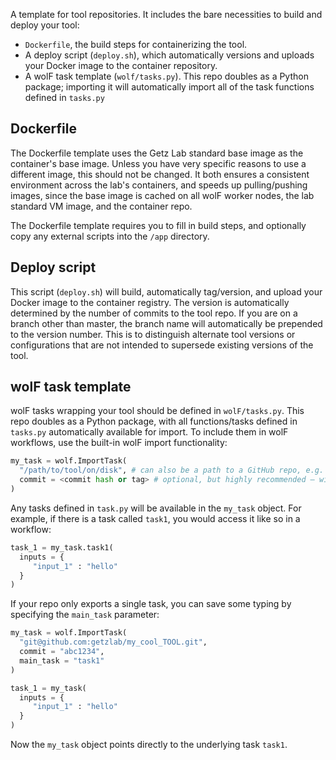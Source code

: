 A template for tool repositories. It includes the bare necessities to build and deploy your tool:

* `Dockerfile`, the build steps for containerizing the tool.
* A deploy script (`deploy.sh`), which automatically versions and uploads your Docker image to the container repository.
* A wolF task template (`wolf/tasks.py`). This repo doubles as a Python package; importing it will automatically import
  all of the task functions defined in `tasks.py`

## Dockerfile

The Dockerfile template uses the Getz Lab standard base image as the container's base image.
Unless you have very specific reasons to use a different image, this should not be changed.
It both ensures a consistent environment across the lab's containers, and speeds up pulling/pushing
images, since the base image is cached on all wolF worker nodes, the lab standard VM image, and the
container repo.

The Dockerfile template requires you to fill in build steps, and optionally copy any external scripts into the
`/app` directory.

## Deploy script

This script (`deploy.sh`) will build, automatically tag/version, and upload your Docker image to the container registry.
The version is automatically determined by the number of commits to the tool repo. If you are on a branch
other than master, the branch name will automatically be prepended to the version number. This is to distinguish
alternate tool versions or configurations that are not intended to supersede existing versions of the tool.

## wolF task template

wolF tasks wrapping your tool should be defined in `wolF/tasks.py`. This repo doubles as a Python package, with all
functions/tasks defined in `tasks.py` automatically available for import. To include them in wolF workflows, use the
built-in wolF import functionality:

```python
my_task = wolf.ImportTask(
  "/path/to/tool/on/disk", # can also be a path to a GitHub repo, e.g. git@github.com:getzlab/my_cool_TOOL.git
  commit = <commit hash or tag> # optional, but highly recommended — will otherwise automatically pull latest version!
)
```

Any tasks defined in `task.py` will be available in the `my_task` object. For example, if there is a task called `task1`, you would access it like so in a workflow:

```python
task_1 = my_task.task1(
  inputs = {
     "input_1" : "hello"
  }
)
```

If your repo only exports a single task, you can save some typing by specifying the `main_task` parameter:

```python
my_task = wolf.ImportTask(
  "git@github.com:getzlab/my_cool_TOOL.git",
  commit = "abc1234",
  main_task = "task1"
)

task_1 = my_task(
  inputs = {
     "input_1" : "hello"
  }
)
```

Now the `my_task` object points directly to the underlying task `task1`.
